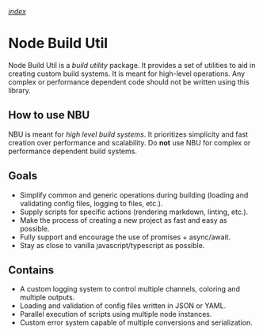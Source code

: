 [*index*](. "index")

# Node Build Util

Node Build Util is a *build utility* package.
It provides a set of utilities to aid in creating custom build systems.
It is meant for high-level operations.
Any complex or performance dependent code should not be written using this library.

## How to use NBU

NBU is meant for *high level build systems*.
It prioritizes simplicity and fast creation over performance and scalability.
Do **not** use NBU for complex or performance dependent build systems.

## Goals

- Simplify common and generic operations during building (loading and validating config files, logging to files, etc.).
- Supply scripts for specific actions (rendering markdown, linting, etc.).
- Make the process of creating a new project as fast and easy as possible.
- Fully support and encourage the use of promises + async/await.
- Stay as close to vanilla javascript/typescript as possible.

## Contains

- A custom logging system to control multiple channels, coloring and multiple outputs.
- Loading and validation of config files written in JSON or YAML.
- Parallel execution of scripts using multiple node instances.
- Custom error system capable of multiple conversions and serialization.